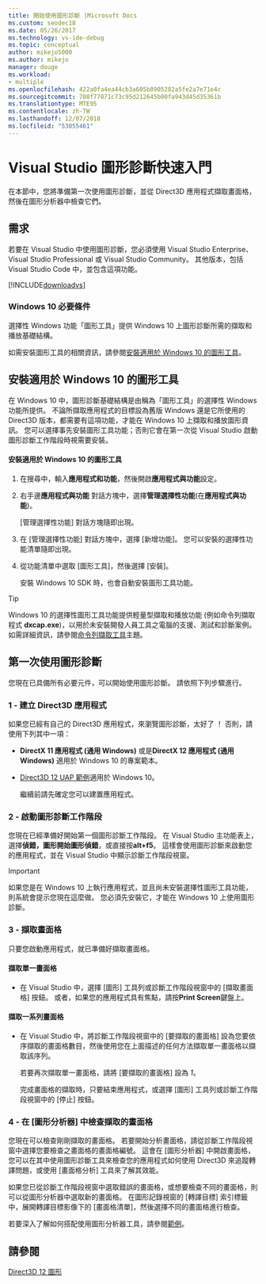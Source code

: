 ```yaml
---
title: 開始使用圖形診斷 |Microsoft Docs
ms.custom: seodec18
ms.date: 05/26/2017
ms.technology: vs-ide-debug
ms.topic: conceptual
author: mikejo5000
ms.author: mikejo
manager: douge
ms.workload:
- multiple
ms.openlocfilehash: 422a0fa4ea44cb3a605b8905282a5fe2a7e71e4c
ms.sourcegitcommit: 708f77071c73c95d212645b00fa943d45d35361b
ms.translationtype: MTE95
ms.contentlocale: zh-TW
ms.lasthandoff: 12/07/2018
ms.locfileid: "53055461"
---
```

# <a name="getting-started-with-visual-studio-graphics-diagnostics"></a>Visual Studio 圖形診斷快速入門
在本節中，您將準備第一次使用圖形診斷，並從 Direct3D 應用程式擷取畫面格，然後在圖形分析器中檢查它們。  
  
## <a name="requirements"></a>需求  
 若要在 Visual Studio 中使用圖形診斷，您必須使用 Visual Studio Enterprise、 Visual Studio Professional 或 Visual Studio Community。  其他版本，包括 Visual Studio Code 中，並包含這項功能。
 
 [!INCLUDE[downloadvs](../includes/downloadvs_md.md)]  
  
### <a name="windows-10-prerequisites"></a>Windows 10 必要條件  
 選擇性 Windows 功能「圖形工具」提供 Windows 10 上圖形診斷所需的擷取和播放基礎結構。  
  
 如需安裝圖形工具的相關資訊，請參閱[安裝適用於 Windows 10 的圖形工具](#InstallGraphicsTools)。  
  
##  <a name="InstallGraphicsTools"></a> 安裝適用於 Windows 10 的圖形工具  
 在 Windows 10 中，圖形診斷基礎結構是由稱為「圖形工具」的選擇性 Windows 功能所提供。 不論所擷取應用程式的目標設為舊版 Windows 還是它所使用的 Direct3D 版本，都需要有這項功能，才能在 Windows 10 上擷取和播放圖形資訊。 您可以選擇事先安裝圖形工具功能；否則它會在第一次從 Visual Studio 啟動圖形診斷工作階段時視需要安裝。  
  
#### <a name="to-install-graphics-tools-for-windows-10"></a>安裝適用於 Windows 10 的圖形工具  
  
1. 在搜尋中，輸入**應用程式和功能**，然後開啟**應用程式與功能**設定。
  
2. 右手邊**應用程式與功能** 對話方塊中，選擇**管理選擇性功能**(在**應用程式與功能**)。

   [管理選擇性功能] 對話方塊隨即出現。
  
3. 在 [管理選擇性功能] 對話方塊中，選擇 [新增功能]。 您可以安裝的選擇性功能清單隨即出現。  
  
4. 從功能清單中選取 [圖形工具]，然後選擇 [安裝]。  
  
   安裝 Windows 10 SDK 時，也會自動安裝圖形工具功能。  
  
> [!TIP]
>  Windows 10 的選擇性圖形工具功能提供輕量型擷取和播放功能 (例如命令列擷取程式 **dxcap.exe**)，以用於未安裝開發人員工具之電腦的支援、測試和診斷案例。 如需詳細資訊，請參閱[命令列擷取工具](command-line-capture-tool.md)主題。  
  
## <a name="using-graphics-diagnostics-for-the-first-time"></a>第一次使用圖形診斷  
 您現在已具備所有必要元件，可以開始使用圖形診斷。 請依照下列步驟進行。  
  
### <a name="1---create-a-direct3d-app"></a>1 - 建立 Direct3D 應用程式  
 如果您已經有自己的 Direct3D 應用程式，來瀏覽圖形診斷，太好了 ！ 否則，請使用下列其中一項：

- **DirectX 11 應用程式 (通用 Windows)** 或是**DirectX 12 應用程式 (通用 Windows)** 適用於 Windows 10 的專案範本。
- [Direct3D 12 UAP 範例](https://code.msdn.microsoft.com/Direct3D-12-UAP-Sample-ecb1779f)適用於 Windows 10。  
  
  繼續前請先確定您可以建置應用程式。  
  
### <a name="2---start-a-graphics-diagnostics-session"></a>2 - 啟動圖形診斷工作階段  
 您現在已經準備好開始第一個圖形診斷工作階段。 在 Visual Studio 主功能表上，選擇**偵錯，圖形開始圖形偵錯**，或直接按**alt+f5**。 這樣會使用圖形診斷來啟動您的應用程式，並在 Visual Studio 中顯示診斷工作階段視窗。  
  
> [!IMPORTANT]
>  如果您是在 Windows 10 上執行應用程式，並且尚未安裝選擇性圖形工具功能，則系統會提示您現在這麼做。 您必須先安裝它，才能在 Windows 10 上使用圖形診斷。  
  
### <a name="3---capture-frames"></a>3 - 擷取畫面格  
 只要您啟動應用程式，就已準備好擷取畫面格。  
  
#### <a name="to-capture-single-frames"></a>擷取單一畫面格  
  
-   在 Visual Studio 中，選擇 [圖形] 工具列或診斷工作階段視窗中的 [擷取畫面格] 按鈕。 或者，如果您的應用程式具有焦點，請按**Print Screen**鍵盤上。
  
#### <a name="to-capture-a-sequence-of-frames"></a>擷取一系列畫面格  
  
- 在 Visual Studio 中，將診斷工作階段視窗中的 [要擷取的畫面格] 設為您要依序擷取的畫面格數目，然後使用您在上面描述的任何方法擷取單一畫面格以擷取該序列。  
  
   若要再次擷取單一畫面格，請將 [要擷取的畫面格] 設為 *1*。  
  
  完成畫面格的擷取時，只要結束應用程式，或選擇 [圖形] 工具列或診斷工作階段視窗中的 [停止] 按鈕。  
  
### <a name="4---examine-captured-frames-in-the-graphics-analyzer"></a>4 - 在 [圖形分析器] 中檢查擷取的畫面格  
 您現在可以檢查剛剛擷取的畫面格。 若要開始分析畫面格，請從診斷工作階段視窗中選擇您要檢查之畫面格的畫面格編號。 這會在 [圖形分析器] 中開啟畫面格，您可以在其中使用圖形診斷工具來檢查您的應用程式如何使用 Direct3D 來追蹤轉譯問題，或使用 [畫面格分析] 工具來了解其效能。  
  
 如果您已從診斷工作階段視窗中選取錯誤的畫面格，或想要檢查不同的畫面格，則可以從圖形分析器中選取新的畫面格。 在圖形記錄視窗的 [轉譯目標] 索引標籤中，展開轉譯目標影像下的 [畫面格清單]，然後選擇不同的畫面格進行檢查。  
  
 若要深入了解如何搭配使用圖形分析器工具，請參閱[範例](graphics-diagnostics-examples.md)。  
  
## <a name="see-also"></a>請參閱  
 [Direct3D 12 圖形](/windows/desktop/direct3d12/direct3d-12-graphics)